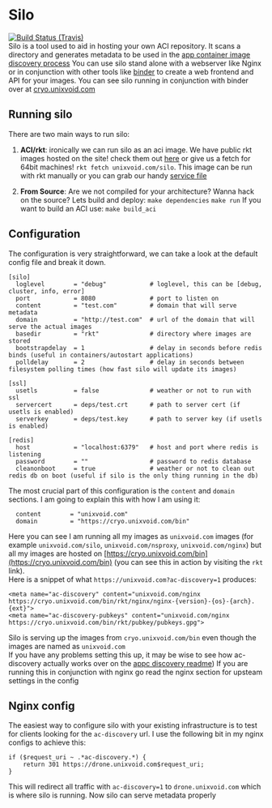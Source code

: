 # Silo
[![Build Status (Travis)](https://travis-ci.org/unixvoid/silo.svg?branch=master)](https://travis-ci.org/unixvoid/silo)  
Silo is a tool used to aid in hosting your own ACI repository. It scans
a directory and generates metadata to be used in the [app container image discovery process](https://github.com/appc/spec/blob/master/spec/discovery.md)
You can use silo stand alone with a webserver like Nginx or in conjunction
with other tools like [binder](https://github.com/unixvoid/binder) to create a web
frontend and API for your images. You can see silo running in conjunction with
binder over at [cryo.unixvoid.com](https://cryo.unixvoid.com/bin)


## Running silo
There are two main ways to run silo:

1. **ACI/rkt**: ironically we can run silo as an aci image. We have public rkt images
hosted on the site! check them out [here](https://cryo.unixvoid.com/bin/rkt/silo/) or
give us a fetch for 64bit machines!
`rkt fetch unixvoid.com/silo`. This image can be run with rkt manually or you can grab
our handy [service file](https://github.com/unixvoid/silo/blob/master/deps/silo.service)

2. **From Source**: Are we not compiled for your architecture? Wanna hack on the source?
Lets build and deploy:
`make dependencies`
`make run`
If you want to build an ACI use: `make build_aci`

## Configuration
The configuration is very straightforward, we can take a look at the default
config file and break it down.
```
[silo]
  loglevel        = "debug"            # loglevel, this can be [debug, cluster, info, error]
  port            = 8080               # port to listen on
  content         = "test.com"         # domain that will serve metadata
  domain          = "http://test.com"  # url of the domain that will serve the actual images
  basedir         = "rkt"              # directory where images are stored
  bootstrapdelay  = 1                  # delay in seconds before redis binds (useful in containers/autostart applications)
  polldelay       = 2                  # delay in seconds between filesystem polling times (how fast silo will update its images)

[ssl]
  usetls          = false              # weather or not to run with ssl
  servercert      = deps/test.crt      # path to server cert (if usetls is enabled)
  serverkey       = deps/test.key      # path to server key (if usetls is enabled)

[redis]
  host            = "localhost:6379"   # host and port where redis is listening
  password        = ""                 # password to redis database
  cleanonboot     = true               # weather or not to clean out redis db on boot (useful if silo is the only thing running in the db)
```

The most crucial part of this configuration is the `content` and `domain` sections.
I am going to explain this with how I am using it:
```
  content        = "unixvoid.com"
  domain         = "https://cryo.unixvoid.com/bin"
```
Here you can see I am running all my images as `unixvoid.com` images (for example
`unixvoid.com/silo`, `unixvoid.com/nsproxy`, `unixvoid.com/nginx`) but all my images
are hosted on [https://cryo.unixvoid.com/bin](https://cryo.unixvoid.com/bin) (you can
see this in action by visiting the `rkt` link).  
Here is a snippet of what `https://unixvoid.com?ac-discovery=1` produces:
```
<meta name="ac-discovery" content="unixvoid.com/nginx https://cryo.unixvoid.com/bin/rkt/nginx/nginx-{version}-{os}-{arch}.{ext}">
<meta name="ac-discovery-pubkeys" content="unixvoid.com/nginx https://cryo.unixvoid.com/bin/rkt/pubkey/pubkeys.gpg">
```
Silo is serving up the images from `cryo.unixvoid.com/bin` even though the images
are named as `unixvoid.com`  
If you have any problems setting this up, it may be wise to see how ac-discovery
actually works over on the [appc discovery readme](https://github.com/appc/spec/blob/master/spec/discovery.md))
If you are running this in conjunction with nginx go read the nginx section for
upsteam settings in the config


## Nginx config
The easiest way to configure silo with your existing infrastructure is to test
for clients looking for the `ac-discovery` url.  I use the following bit in my
nginx configs to achieve this:  

```
if ($request_uri ~ .*ac-discovery.*) {
	return 301 https://drone.unixvoid.com$request_uri;
}
```
This will redirect all traffic with `ac-discovery=1` to `drone.unixvoid.com`
which is where silo is running. Now silo can serve metadata properly
